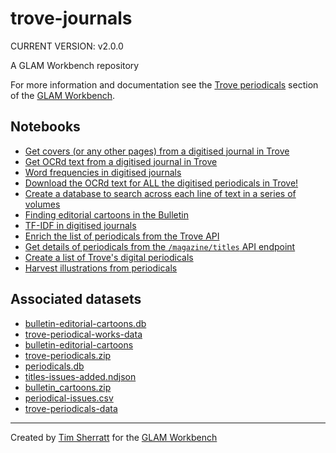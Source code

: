 # trove-journals

CURRENT VERSION: v2.0.0

A GLAM Workbench repository

For more information and documentation see the [Trove periodicals](https://glam-workbench.net/trove-journals) section of the [GLAM Workbench](https://glam-workbench.net).

## Notebooks
- [Get covers (or any other pages) from a digitised journal in Trove](https://github.com/GLAM-Workbench/trove-journals/blob/master/Get-page-images-from-a-Trove-journal.ipynb)
- [Get OCRd text from a digitised journal in Trove](https://github.com/GLAM-Workbench/trove-journals/blob/master/Get-text-from-a-Trove-journal.ipynb)
- [Word frequencies in digitised journals](https://github.com/GLAM-Workbench/trove-journals/blob/master/word_frequences_in_digitised_journals.ipynb)
- [Download the OCRd text for ALL the digitised periodicals in Trove!](https://github.com/GLAM-Workbench/trove-journals/blob/master/Download-text-for-all-digitised-journals.ipynb)
- [Create a database to search across each line of text in a series of volumes](https://github.com/GLAM-Workbench/trove-journals/blob/master/index-each-line-in-series.ipynb)
- [Finding editorial cartoons in the Bulletin](https://github.com/GLAM-Workbench/trove-journals/blob/master/Finding_editorial_cartoons_in_the_Bulletin.ipynb)
- [TF-IDF in digitised journals](https://github.com/GLAM-Workbench/trove-journals/blob/master/tfidf_in_digitised_journals.ipynb)
- [Enrich the list of periodicals from the Trove API](https://github.com/GLAM-Workbench/trove-journals/blob/master/periodicals-enrich-for-datasette.ipynb)
- [Get details of periodicals from the `/magazine/titles` API endpoint](https://github.com/GLAM-Workbench/trove-journals/blob/master/periodicals-from-api.ipynb)
- [Create a list of Trove's digital periodicals](https://github.com/GLAM-Workbench/trove-journals/blob/master/Create-digitised-journals-list.ipynb)
- [Harvest illustrations from periodicals](https://github.com/GLAM-Workbench/trove-journals/blob/master/harvest-illustrations-from-periodicals.ipynb)


## Associated datasets
- [bulletin-editorial-cartoons.db](https://github.com/GLAM-Workbench/bulletin-editorial-cartoons/raw/main/bulletin-editorial-cartoons.db)
- [trove-periodical-works-data](https://github.com/GLAM-Workbench/trove-periodical-works-data)
- [bulletin-editorial-cartoons](https://github.com/GLAM-Workbench/bulletin-editorial-cartoons)
- [trove-periodicals.zip](https://trove-journals.s3.ap-southeast-2.amazonaws.com/trove-periodicals.zip)
- [periodicals.db](https://github.com/GLAM-Workbench/trove-periodicals-data/raw/main/periodicals.db)
- [titles-issues-added.ndjson](https://github.com/GLAM-Workbench/trove-periodicals-data/raw/main/titles-issues-added.ndjson)
- [bulletin_cartoons.zip](https://trove-journals.s3.ap-southeast-2.amazonaws.com/bulletin_cartoons.zip)
- [periodical-issues.csv](https://github.com/GLAM-Workbench/trove-periodicals-data/raw/main/periodical-issues.csv)
- [trove-periodicals-data](https://github.com/GLAM-Workbench/trove-periodicals-data/)


<!-- START RUN INFO -->

<!-- END RUN INFO -->

----
Created by [Tim Sherratt](https://timsherratt.au) for the [GLAM Workbench](https://glam-workbench.net)